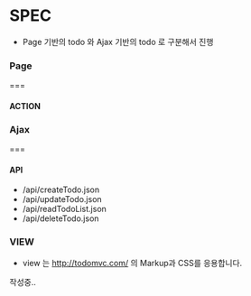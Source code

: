 # SPEC
- Page 기반의 todo 와 Ajax 기반의 todo 로 구분해서 진행

### Page
===
#### ACTION

### Ajax
===
#### API 
- /api/createTodo.json
- /api/updateTodo.json
- /api/readTodoList.json
- /api/deleteTodo.json

### VIEW
- view 는 http://todomvc.com/ 의 Markup과 CSS를 응용합니다.


작성중..
